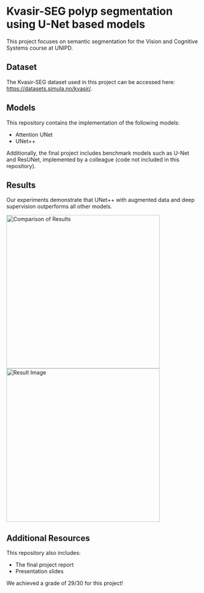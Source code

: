 # Kvasir-SEG polyp segmentation using U-Net based models
This project focuses on semantic segmentation for the Vision and Cognitive Systems course at UNIPD.

## Dataset

The Kvasir-SEG dataset used in this project can be accessed here: https://datasets.simula.no/kvasir/.

## Models

This repository contains the implementation of the following models:
* Attention UNet
* UNet++

Additionally, the final project includes benchmark models such as U-Net and ResUNet, implemented by a colleague (code not included in this repository).

## Results

Our experiments demonstrate that UNet++ with augmented data and deep supervision outperforms all other models.

<img src="https://github.com/user-attachments/assets/bc58f9f7-c0bd-4c1a-ae13-debceee9d0f8" alt="Comparison of Results" width="400"/>

<img src="https://github.com/user-attachments/assets/2035d792-8973-4d73-88ee-955f176cbe45" alt="Result Image" width="400"/>

## Additional Resources

This repository also includes:

* The final project report
* Presentation slides

We achieved a grade of 29/30 for this project!
